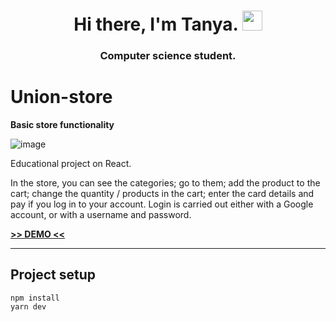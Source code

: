 <h1 align="center">Hi there, I'm Tanya.
<img src="https://github.com/blackcater/blackcater/raw/main/images/Hi.gif" height="32"/></h1>
<h3 align="center">Computer science student.</h3>

# Union-store

**Basic store functionality**

![image](union-store.gif)

Educational project on React.

In the store, you can see the categories; go to them; add the product to the cart; change the quantity / products in
the cart; enter the card details and pay if you log in to your account. Login is carried out either with a Google
account, or with a username and password.

**[>> DEMO <<](https://union-shop.netlify.app/)**

----
## Project setup

```
npm install
yarn dev
```
